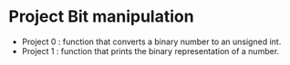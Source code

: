 # Project Bit manipulation
* Project 0 : function that converts a binary number to an unsigned int.
* Project 1 : function that prints the binary representation of a number.


